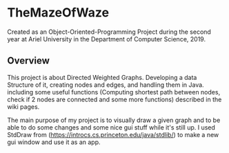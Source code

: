 # TheMazeOfWaze
Created as an Object-Oriented-Programming Project during the second year at Ariel University
in the Department of Computer Science, 2019.

## Overview
This project is about Directed Weighted Graphs. Developing a data Structure of it, creating nodes and edges, and handling them in Java.
including some useful functions (Computing shortest path between nodes, check if 2 nodes are connected and some more functions) described in the wiki pages.

The main purpose of my project is to visually draw a given graph and to be able to do some changes and some nice gui stuff while it's still up.
I used StdDraw from (https://introcs.cs.princeton.edu/java/stdlib/) to make a new gui window and use it as an app.
